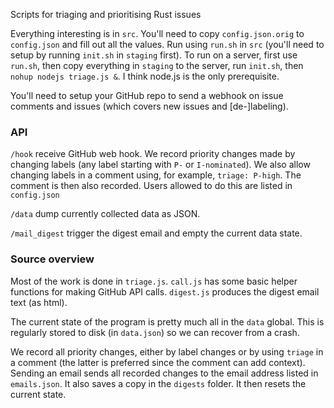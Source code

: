 Scripts for triaging and prioritising Rust issues

Everything interesting is in `src`. You'll need to copy `config.json.orig` to
`config.json` and fill out all the values. Run using `run.sh` in `src` (you'll
need to setup by running `init.sh` in `staging` first). To run on a server,
first use `run.sh`, then copy everything in `staging` to the server, run
`init.sh`, then `nohup nodejs triage.js &`. I think node.js is the only
prerequisite.

You'll need to setup your GitHub repo to send a webhook on issue comments and
issues (which covers new issues and [de-]labeling).


### API

`/hook` receive GitHub web hook. We record priority changes made by changing
labels (any label starting with `P-` or `I-nominated`). We also allow changing
labels in a comment using, for example, `triage: P-high`. The comment is then
also recorded. Users allowed to do this are listed in `config.json`

`/data` dump currently collected data as JSON.

`/mail_digest` trigger the digest email and empty the current data state.


### Source overview

Most of the work is done in `triage.js`. `call.js` has some basic helper
functions for making GitHub API calls. `digest.js` produces the digest email
text (as html).

The current state of the program is pretty much all in the `data` global. This
is regularly stored to disk (in `data.json`) so we can recover from a crash.

We record all priority changes, either by label changes or by using `triage` in
a comment (the latter is preferred since the comment can add context). Sending
an email sends all recorded changes to the email address listed in
`emails.json`. It also saves a copy in the `digests` folder. It then resets the
current state.
